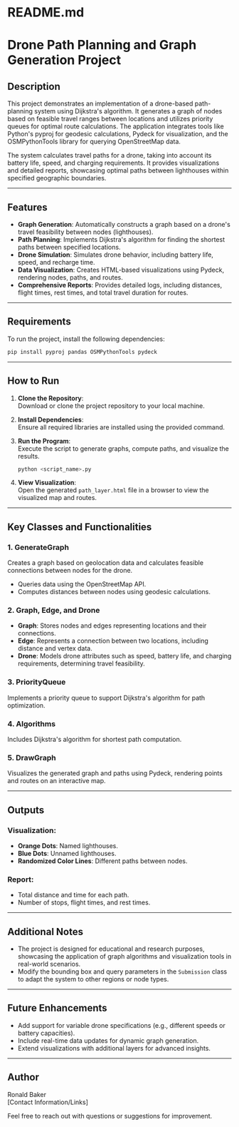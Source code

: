 # README.md  

# Drone Path Planning and Graph Generation Project  

## Description  
This project demonstrates an implementation of a drone-based path-planning system using Dijkstra's algorithm. It generates a graph of nodes based on feasible travel ranges between locations and utilizes priority queues for optimal route calculations. The application integrates tools like Python's pyproj for geodesic calculations, Pydeck for visualization, and the OSMPythonTools library for querying OpenStreetMap data.  

The system calculates travel paths for a drone, taking into account its battery life, speed, and charging requirements. It provides visualizations and detailed reports, showcasing optimal paths between lighthouses within specified geographic boundaries.

---

## Features  
- **Graph Generation**: Automatically constructs a graph based on a drone's travel feasibility between nodes (lighthouses).  
- **Path Planning**: Implements Dijkstra's algorithm for finding the shortest paths between specified locations.  
- **Drone Simulation**: Simulates drone behavior, including battery life, speed, and recharge time.  
- **Data Visualization**: Creates HTML-based visualizations using Pydeck, rendering nodes, paths, and routes.  
- **Comprehensive Reports**: Provides detailed logs, including distances, flight times, rest times, and total travel duration for routes.  

---

## Requirements  
To run the project, install the following dependencies:  

```bash  
pip install pyproj pandas OSMPythonTools pydeck  
```  

---

## How to Run  
1. **Clone the Repository**:  
   Download or clone the project repository to your local machine.  

2. **Install Dependencies**:  
   Ensure all required libraries are installed using the provided command.  

3. **Run the Program**:  
   Execute the script to generate graphs, compute paths, and visualize the results.  

   ```bash  
   python <script_name>.py  
   ```  

4. **View Visualization**:  
   Open the generated `path_layer.html` file in a browser to view the visualized map and routes.  

---

## Key Classes and Functionalities  

### 1. **GenerateGraph**  
Creates a graph based on geolocation data and calculates feasible connections between nodes for the drone.  
- Queries data using the OpenStreetMap API.  
- Computes distances between nodes using geodesic calculations.  

### 2. **Graph, Edge, and Drone**  
- **Graph**: Stores nodes and edges representing locations and their connections.  
- **Edge**: Represents a connection between two locations, including distance and vertex data.  
- **Drone**: Models drone attributes such as speed, battery life, and charging requirements, determining travel feasibility.  

### 3. **PriorityQueue**  
Implements a priority queue to support Dijkstra's algorithm for path optimization.  

### 4. **Algorithms**  
Includes Dijkstra's algorithm for shortest path computation.  

### 5. **DrawGraph**  
Visualizes the generated graph and paths using Pydeck, rendering points and routes on an interactive map.  

---

## Outputs  

### **Visualization**:  
- **Orange Dots**: Named lighthouses.  
- **Blue Dots**: Unnamed lighthouses.  
- **Randomized Color Lines**: Different paths between nodes.  

### **Report**:  
- Total distance and time for each path.  
- Number of stops, flight times, and rest times.  

---

## Additional Notes  

- The project is designed for educational and research purposes, showcasing the application of graph algorithms and visualization tools in real-world scenarios.  
- Modify the bounding box and query parameters in the `Submission` class to adapt the system to other regions or node types.  

---

## Future Enhancements  
- Add support for variable drone specifications (e.g., different speeds or battery capacities).  
- Include real-time data updates for dynamic graph generation.  
- Extend visualizations with additional layers for advanced insights.  

---  

## Author  
Ronald Baker  
[Contact Information/Links]  

Feel free to reach out with questions or suggestions for improvement.